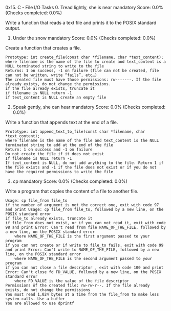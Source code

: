0x15. C - File I/O
Tasks
0. Tread lightly, she is near
mandatory
Score: 0.0% (Checks completed: 0.0%)

Write a function that reads a text file and prints it to the POSIX standard output.


1. Under the snow
mandatory
Score: 0.0% (Checks completed: 0.0%)

Create a function that creates a file.

    Prototype: int create_file(const char *filename, char *text_content);
    where filename is the name of the file to create and text_content is a NULL terminated string to write to the file
    Returns: 1 on success, -1 on failure (file can not be created, file can not be written, write “fails”, etc…)
    The created file must have those permissions: rw-------. If the file already exists, do not change the permissions.
    if the file already exists, truncate it
    if filename is NULL return -1
    if text_content is NULL create an empty file


2. Speak gently, she can hear
mandatory
Score: 0.0% (Checks completed: 0.0%)

Write a function that appends text at the end of a file.

    Prototype: int append_text_to_file(const char *filename, char *text_content);
    where filename is the name of the file and text_content is the NULL terminated string to add at the end of the file
    Return: 1 on success and -1 on failure
    Do not create the file if it does not exist
    If filename is NULL return -1
    If text_content is NULL, do not add anything to the file. Return 1 if the file exists and -1 if the file does not exist or if you do not have the required permissions to write the file


3. cp
mandatory
Score: 0.0% (Checks completed: 0.0%)

Write a program that copies the content of a file to another file.

    Usage: cp file_from file_to
    if the number of argument is not the correct one, exit with code 97 and print Usage: cp file_from file_to, followed by a new line, on the POSIX standard error
    if file_to already exists, truncate it
    if file_from does not exist, or if you can not read it, exit with code 98 and print Error: Can't read from file NAME_OF_THE_FILE, followed by a new line, on the POSIX standard error
        where NAME_OF_THE_FILE is the first argument passed to your program
    if you can not create or if write to file_to fails, exit with code 99 and print Error: Can't write to NAME_OF_THE_FILE, followed by a new line, on the POSIX standard error
        where NAME_OF_THE_FILE is the second argument passed to your program
    if you can not close a file descriptor , exit with code 100 and print Error: Can't close fd FD_VALUE, followed by a new line, on the POSIX standard error
        where FD_VALUE is the value of the file descriptor
    Permissions of the created file: rw-rw-r--. If the file already exists, do not change the permissions
    You must read 1,024 bytes at a time from the file_from to make less system calls. Use a buffer
    You are allowed to use dprintf

